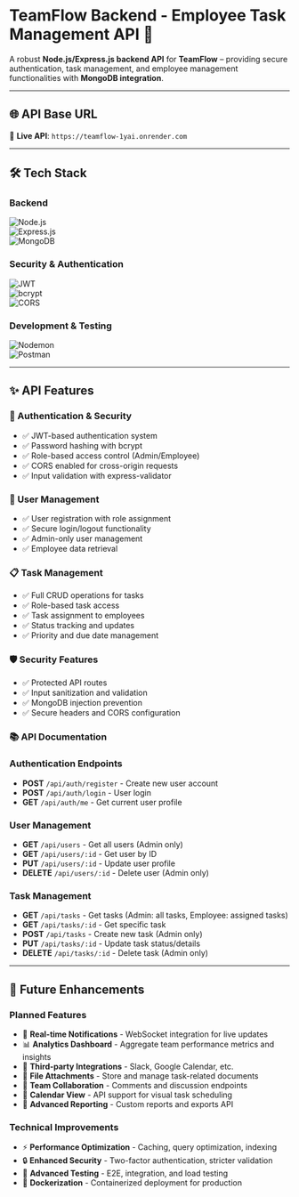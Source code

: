 
# TeamFlow Backend - Employee Task Management API 🚀



A robust **Node.js/Express.js backend API** for **TeamFlow** – providing secure authentication, task management, and employee management functionalities with **MongoDB integration**.

---

## 🌐 API Base URL
🔗 **Live API**: `https://teamflow-1yai.onrender.com`

---

## 🛠 Tech Stack

### Backend
![Node.js](https://img.shields.io/badge/Node.js-Server_Runtime-339933?logo=nodedotjs&logoColor=white)  
![Express.js](https://img.shields.io/badge/Express.js-Web_Framework-000000?logo=express&logoColor=white)  
![MongoDB](https://img.shields.io/badge/MongoDB-Database-47A248?logo=mongodb&logoColor=white)  

### Security & Authentication
![JWT](https://img.shields.io/badge/JWT-Authentication-000000?logo=jsonwebtokens&logoColor=white)  
![bcrypt](https://img.shields.io/badge/bcrypt-Password_Hashing-FF6B6B)  
![CORS](https://img.shields.io/badge/CORS-Cross_Origin_Access-2496ED)  

### Development & Testing
![Nodemon](https://img.shields.io/badge/Nodemon-Hot_Reloading-76D04B?logo=nodemon&logoColor=white)  
![Postman](https://img.shields.io/badge/Postman-API_Testing-FF6C37?logo=postman&logoColor=white)  

---

## ✨ API Features

### 🔐 Authentication & Security
- ✅ JWT-based authentication system  
- ✅ Password hashing with bcrypt  
- ✅ Role-based access control (Admin/Employee)  
- ✅ CORS enabled for cross-origin requests  
- ✅ Input validation with express-validator  

### 👥 User Management
- ✅ User registration with role assignment  
- ✅ Secure login/logout functionality    
- ✅ Admin-only user management  
- ✅ Employee data retrieval  

### 📋 Task Management
- ✅ Full CRUD operations for tasks  
- ✅ Role-based task access  
- ✅ Task assignment to employees  
- ✅ Status tracking and updates  
- ✅ Priority and due date management  

### 🛡️ Security Features
- ✅ Protected API routes  
- ✅ Input sanitization and validation  
- ✅ MongoDB injection prevention  
- ✅ Secure headers and CORS configuration  


### 📚 API Documentation

### Authentication Endpoints
- **POST** `/api/auth/register` - Create new user account  
- **POST** `/api/auth/login` - User login  
- **GET** `/api/auth/me` - Get current user profile  

### User Management
- **GET** `/api/users` - Get all users (Admin only)  
- **GET** `/api/users/:id` - Get user by ID  
- **PUT** `/api/users/:id` - Update user profile  
- **DELETE** `/api/users/:id` - Delete user (Admin only)  

### Task Management
- **GET** `/api/tasks` - Get tasks (Admin: all tasks, Employee: assigned tasks)  
- **GET** `/api/tasks/:id` - Get specific task  
- **POST** `/api/tasks` - Create new task (Admin only)  
- **PUT** `/api/tasks/:id` - Update task status/details  
- **DELETE** `/api/tasks/:id` - Delete task (Admin only)  


---

## 🚀 Future Enhancements

### Planned Features
- 🔔 **Real-time Notifications** - WebSocket integration for live updates  
- 📊 **Analytics Dashboard** - Aggregate team performance metrics and insights  
- 🔗 **Third-party Integrations** - Slack, Google Calendar, etc.  
- 📁 **File Attachments** - Store and manage task-related documents  
- 👥 **Team Collaboration** - Comments and discussion endpoints  
- 📅 **Calendar View** - API support for visual task scheduling  
- 🎯 **Advanced Reporting** - Custom reports and exports API  

### Technical Improvements
- ⚡ **Performance Optimization** - Caching, query optimization, indexing  
- 🔒 **Enhanced Security** - Two-factor authentication, stricter validation   
- 🧪 **Advanced Testing** - E2E, integration, and load testing  
- 🐳 **Dockerization** - Containerized deployment for production  
